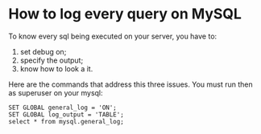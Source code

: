 

# How to log every query on MySQL

To know every sql being executed on your server, you have to:

1. set debug on;
2. specify the output;
3. know how to look a it.

Here are the commands that address this three issues. You must run then as superuser on your mysql:


    SET GLOBAL general_log = 'ON';
    SET GLOBAL log_output = 'TABLE';
    select * from mysql.general_log;
